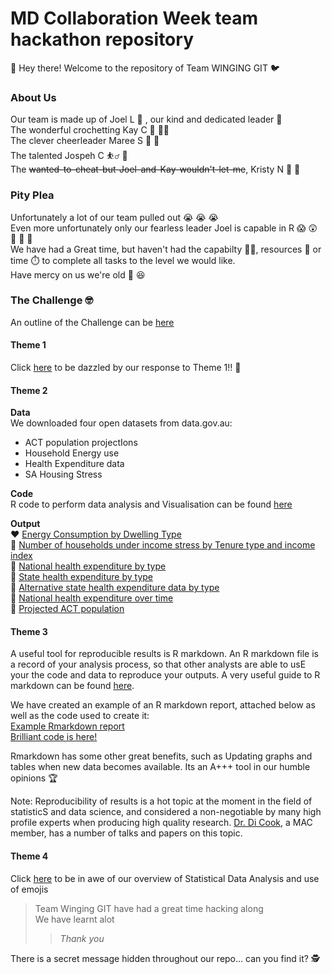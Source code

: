 # MD Collaboration Week team hackathon repository
:wave: Hey there! Welcome to the repository of Team WINGING GIT :bird:

### About Us 
Our team is made up of Joel L :bearded_person: , our kind and dedicated leader :crown:  
The wonderful crochetting Kay C :yarn: :curly_haired_woman:  
The clever cheerleader Maree S :woman: :dancers:  
The talented Jospeh C :basketball_man: :basketball:  
The ~~wanted-to-cheat-but-Joel-and-Kay-wouldn't-let-me~~, Kristy N :fox_face: :woman:  

### Pity Plea
Unfortunately a lot of our team pulled out :sob: :sob: :sob:  
Even more unfortunately only our fearless leader Joel is capable in R :scream:	:astonished: :older_woman: :older_woman: :older_woman:   
We have had a Great time, but haven't had the capabilty :technologist:, resources :money_with_wings: or time :stopwatch: to complete all tasks to the level we would like.   
Have mercy on us we're old :older_woman: :laughing:  

### The Challenge :nerd_face:
An outline of the Challenge can be [here](https://github.com/TNMDCollaborationWeek/Challenges)  
#### Theme 1
Click [here](https://github.com/jliffner/MDCollaborationWeek/blob/main/Theme%201.md) to be dazzled by our response to Theme 1!! :tada:
#### Theme 2
**Data**  
We downloaded four open datasets from data.gov.au:
- ACT population projectIons
- Household Energy use
- Health Expenditure data 
- SA Housing Stress

**Code**  
R code to perform data analysis and Visualisation can be found [here](https://github.com/jliffner/MDCollaborationWeek/blob/main/Theme%202.R)  

**Output**  
:heart: [Energy Consumption by Dwelling Type](https://github.com/jliffner/MDCollaborationWeek/blob/main/energy_plot.png)  
:orange_heart: [Number of households under income stress by Tenure type and income index](https://github.com/jliffner/MDCollaborationWeek/blob/main/housing_figure.png)  
:yellow_heart: [National health expenditure by type](https://github.com/jliffner/MDCollaborationWeek/blob/main/health_expenditure_plot1.png)  
:green_heart: [State health expenditure by type](https://github.com/jliffner/MDCollaborationWeek/blob/main/health_expenditure_plot2.png)  
:blue_heart: [Alternative state health expenditure data by type](https://github.com/jliffner/MDCollaborationWeek/blob/main/health_expenditure_plot3a.png)  
:purple_heart: [National health expenditure over time](https://github.com/jliffner/MDCollaborationWeek/blob/main/health_expenditure_plot3.png)  
:brown_heart: [Projected ACT population](https://github.com/jliffner/MDCollaborationWeek/blob/main/population_plot1.png)  

#### Theme 3  
A useful tool for reproducible results is R markdown. An R markdown file is a record of your analysis process, so that other analysts are able to usE your the code and data to reproduce your outputs. A very useful guide to R markdown can be found [here](https://andrewbtran.github.io/NICAR/2017/reproducibility-rmarkdown/rmarkdown.html).   

We have created an example of an R markdown report, attached below as well as the code used to create it:  
[Example Rmarkdown report](https://htmlpreview.github.io/?https://github.com/jliffner/MDCollaborationWeek/blob/main/Example%20Rmarkdown%20report.html)  
[Brilliant code is here!](https://github.com/jliffner/MDCollaborationWeek/blob/main/Rmarkdown_example.Rmd)

Rmarkdown has some other great benefits, such as Updating graphs and tables when new data becomes available. Its an A+++ tool in our humble opinions :trophy: 

Note: Reproducibility of results is a hot topic at the moment in the field of statisticS and data science, and considered a non-negotiable by many high profile experts when producing high quality research. [Dr. Di Cook](http://dicook.org/), a MAC member, has a number of talks and papers on this topic.



#### Theme 4
Click [here](https://github.com/jliffner/MDCollaborationWeek/blob/main/Theme%204.md) to be in awe of our overview of Statistical Data Analysis and use of emojis

> Team Winging GIT have had a great time hacking along  
> We have learnt alot  
> >_Thank you_ 

There is a secret message hidden throughout our repo... can you find it? :detective:


















